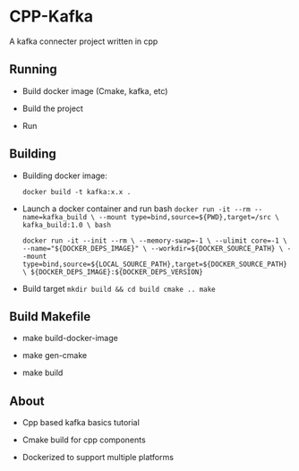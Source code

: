 # CPP-Kafka

A kafka connecter project written in cpp

## Running

- Build docker image (Cmake, kafka, etc)

- Build the project

- Run

## Building

- Building docker image:

    `
    docker build -t kafka:x.x .
    `   

- Launch a docker container and run bash
    `
    docker run -it --rm --name=kafka_build \
            --mount type=bind,source=${PWD},target=/src \
            kafka_build:1.0 \
            bash
    `

    `
    docker run -it --init --rm \
                --memory-swap=-1 \
                --ulimit core=-1 \
                --name="${DOCKER_DEPS_IMAGE}" \
                --workdir=${DOCKER_SOURCE_PATH} \
                --mount type=bind,source=${LOCAL_SOURCE_PATH},target=${DOCKER_SOURCE_PATH} \
                ${DOCKER_DEPS_IMAGE}:${DOCKER_DEPS_VERSION}
    `

- Build target
    `
    mkdir build && cd build
    cmake ..
    make
    `

## Build Makefile

- make build-docker-image

- make gen-cmake

- make build


## About

- Cpp based kafka basics tutorial

- Cmake build for cpp components

- Dockerized to support multiple platforms